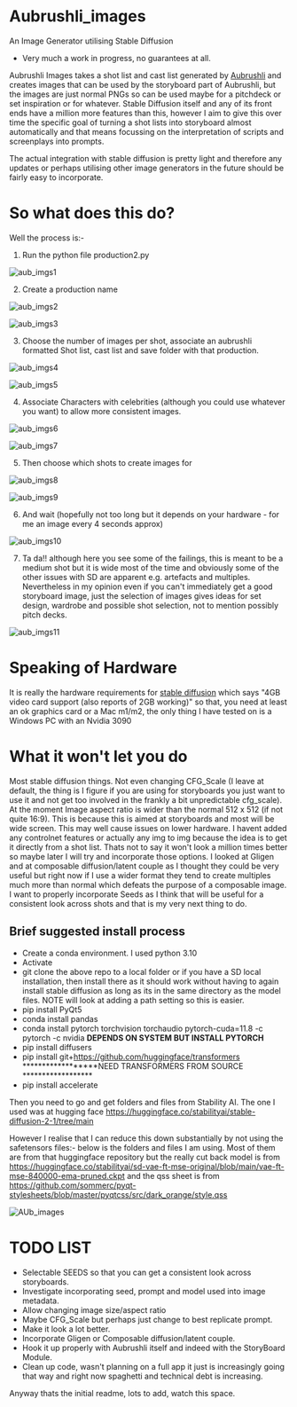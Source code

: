 # Aubrushli_images
An Image Generator utilising Stable Diffusion

* Very much a work in progress, no guarantees at all.

Aubrushli Images takes a shot list and cast list generated by [Aubrushli](https://github.com/StephanosPSteer/AUBRUSHLI) and creates images that can be used by the storyboard part of Aubrushli, but the images are just normal PNGs so can be used maybe for a pitchdeck or set inspiration or for whatever.
Stable Diffusion itself and any of its front ends have a million more features than this, however I aim to give this over time the specific goal of turning a shot lists into storyboard almost automatically and that means focussing on the interpretation of scripts and screenplays into prompts. 

The actual integration with stable diffusion is pretty light and therefore any updates or perhaps utilising other image generators in the future should be fairly easy to incorporate.

# So what does this do?

Well the process is:-  
 
1) Run the python file production2.py

![aub_imgs1](https://user-images.githubusercontent.com/26924183/229894501-d1fe1c5f-eba6-45ff-9e0c-3a0933fdc225.png)

2) Create a production name

![aub_imgs2](https://user-images.githubusercontent.com/26924183/229894856-686e6f19-16b3-40f7-b819-2247826a0ae0.png)

![aub_imgs3](https://user-images.githubusercontent.com/26924183/229895039-ae1c6738-cb08-44c9-8a30-3523512e34fc.png)

3) Choose the number of images per shot, associate an aubrushli formatted Shot list, cast list and save folder with that production.

![aub_imgs4](https://user-images.githubusercontent.com/26924183/229895277-5e80ca1a-4f33-4816-9d74-8e2505cd9882.png)

![aub_imgs5](https://user-images.githubusercontent.com/26924183/229895671-5152d487-c034-4924-bacf-6d33a8d14bef.png)

4) Associate Characters with celebrities (although you could use whatever you want) to allow more consistent images.

![aub_imgs6](https://user-images.githubusercontent.com/26924183/229896101-e3897acf-14e1-47b8-b620-ab769ba1b893.png)

![aub_imgs7](https://user-images.githubusercontent.com/26924183/229896141-1d0e9a20-d853-4595-86ce-2db14a942062.png)

5) Then choose which shots to create images for

![aub_imgs8](https://user-images.githubusercontent.com/26924183/229896403-7f0ce52d-e802-4e51-8647-2bec586b65a4.png)

![aub_imgs9](https://user-images.githubusercontent.com/26924183/229896724-cab6a046-1ead-424e-aeb8-f15a0396dc76.png)

6) And wait (hopefully not too long but it depends on your hardware - for me an image every 4 seconds approx)

![aub_imgs10](https://user-images.githubusercontent.com/26924183/229897060-d5e84860-6106-4145-8c3d-056911e1a565.png)

7) Ta da!! although here you see some of the failings, this is meant to be a medium shot but it is wide most of the time and obviously some of the other issues with SD are apparent e.g. artefacts and multiples. Nevertheless in my opinion even if you can't immediately get a good storyboard image, just the selection of images gives ideas for set design, wardrobe and possible shot selection, not to mention possibly pitch decks.

![aub_imgs11](https://user-images.githubusercontent.com/26924183/229897543-3b2cca9f-0af5-448e-80ae-fc2c1b86a404.png)

# Speaking of Hardware

It is really the hardware requirements for [stable diffusion](https://github.com/AUTOMATIC1111/stable-diffusion-webui) which says "4GB video card support (also reports of 2GB working)" so that, you need at least an ok graphics card or a Mac m1/m2, the only thing I have tested on is a Windows PC with an Nvidia 3090


# What it won't let you do

Most stable diffusion things. Not even changing CFG_Scale (I leave at default, the thing is I figure if you are using for storyboards you just want to use it and not get too involved in the frankly a bit unpredictable cfg_scale). At the moment Image aspect ratio is wider than the normal 512 x 512 (if not quite 16:9). This is because this is aimed at storyboards and most will be wide screen. This may well cause issues on lower hardware. I havent added any controlnet features or actually any img to img because the idea is to get it directly from a shot list. Thats not to say it won't look a million times better so maybe later I will try and incorporate those options. I looked at Gligen and at composable diffusion/latent couple as I thought they could be very useful but right now if I use a wider format they tend to create multiples much more than normal which defeats the purpose of a composable image. I want to properly incorporate Seeds as I think that will be useful for a consistent look across shots and that is my very next thing to do.


## Brief suggested install process

+ Create a conda environment. I used python 3.10
+ Activate
+ git clone the above repo to a local folder or if you have a SD local installation, then install there as it should work without having to again install stable diffusion as long as its in the same directory as the model files. NOTE will look at adding a path setting so this is easier. 
+ pip install PyQt5
+ conda install pandas
+ conda install pytorch torchvision torchaudio pytorch-cuda=11.8 -c pytorch -c nvidia ******DEPENDS ON SYSTEM BUT INSTALL PYTORCH******
+ pip install diffusers
+ pip install git+https://github.com/huggingface/transformers ******************NEED TRANSFORMERS FROM SOURCE ******************
+ pip install accelerate

Then you need to go and get folders and files from Stability AI. The one I used was at hugging face https://huggingface.co/stabilityai/stable-diffusion-2-1/tree/main

However I realise that I can reduce this down substantially by not using the safetensors files:- below is the folders and files I am using. Most of them are from that huggingface repository but the really cut back model is from https://huggingface.co/stabilityai/sd-vae-ft-mse-original/blob/main/vae-ft-mse-840000-ema-pruned.ckpt and the qss sheet is from https://github.com/sommerc/pyqt-stylesheets/blob/master/pyqtcss/src/dark_orange/style.qss 

![AUb_images](https://user-images.githubusercontent.com/26924183/229891129-cbdc51c9-782f-44a2-908d-8fdac2ad46ab.png)

# TODO LIST
+ Selectable SEEDS so that you can get a consistent look across storyboards.
+ Investigate incorporating seed, prompt and model used into image metadata.
+ Allow changing image size/aspect ratio
+ Maybe CFG_Scale but perhaps just change to best replicate prompt.
+ Make it look a lot better.
+ Incorporate Gligen or Composable diffusion/latent couple.
+ Hook it up properly with Aubrushli itself and indeed with the StoryBoard Module.
+ Clean up code, wasn't planning on a full app it just is increasingly going that way and right now spaghetti and technical debt is increasing. 

Anyway thats the initial readme, lots to add, watch this space. 
